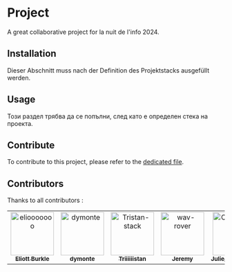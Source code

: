 # Project
A great collaborative project for la nuit de l'info 2024.

## Installation
Dieser Abschnitt muss nach der Definition des Projektstacks ausgefüllt werden.

## Usage
Този раздел трябва да се попълни, след като е определен стека на проекта.

## Contribute

To contribute to this project, please refer to the [dedicated file](./CONTRIBUTING.md).

## Contributors

Thanks to all contributors :  

<!-- readme: collaborators,contributors -start -->
<table>
	<tbody>
		<tr>
            <td align="center">
                <a href="https://github.com/eliooooooo">
                    <img src="https://avatars.githubusercontent.com/u/79277244?v=4" width="100;" alt="eliooooooo"/>
                    <br />
                    <sub><b>Eliott Burkle</b></sub>
                </a>
            </td>
            <td align="center">
                <a href="https://github.com/dymonte">
                    <img src="https://avatars.githubusercontent.com/u/79586136?v=4" width="100;" alt="dymonte"/>
                    <br />
                    <sub><b>dymonte</b></sub>
                </a>
            </td>
            <td align="center">
                <a href="https://github.com/Tristan-stack">
                    <img src="https://avatars.githubusercontent.com/u/150939726?v=4" width="100;" alt="Tristan-stack"/>
                    <br />
                    <sub><b>Triiiiiistan</b></sub>
                </a>
            </td>
            <td align="center">
                <a href="https://github.com/wav-rover">
                    <img src="https://avatars.githubusercontent.com/u/151167021?v=4" width="100;" alt="wav-rover"/>
                    <br />
                    <sub><b>Jeremy</b></sub>
                </a>
            </td>
            <td align="center">
                <a href="https://github.com/Chocoshed">
                    <img src="https://avatars.githubusercontent.com/u/99748138?v=4" width="100;" alt="Chocoshed"/>
                    <br />
                    <sub><b>Julie_Fromageat</b></sub>
                </a>
            </td>
		</tr>
	<tbody>
</table>
<!-- readme: collaborators,contributors -end -->

